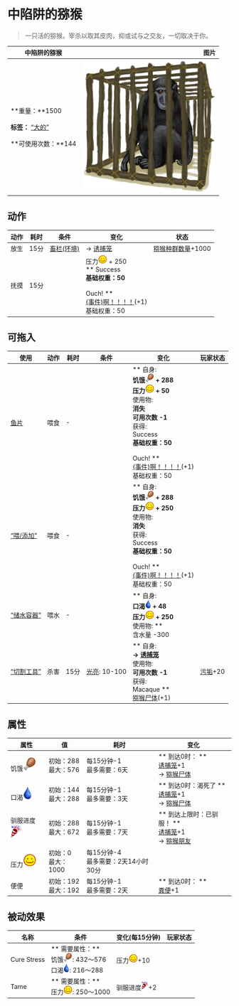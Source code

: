 # 中陷阱的猕猴  
> 一只活的猕猴。宰杀以取其皮肉，抑或试与之交友，一切取决于你。  
  
  中陷阱的猕猴  |   图片   
 ----  |  ----:   
 **重量：**1500<br><br>**标签：**	[“大的”](tag_Large.md)<br><br>**可使用次数：**144  |  <img decoding="async" src="Sprite/CageMacaque.png" href="a.md" style="max-width:300px;max-height:300px;">   
  
## 动作  
动作  |  耗时  |  条件  |  变化  |  状态  
----  |  ----  |  ----  |  ----  |  ----  
放生<br>  |  15分  |  [畜栏(环境)](Env_Enclosure.md)  |  → [诱捕笼](CageTrap.md)  |  [猕猴种群数量](Pop_Macaque.md)+1000  
抚摸<br>  |  15分  |    |  压力<img decoding="async" src="Sprite/Content.png" href="a.md" style="max-width:20px;max-height:20px;"> + 250<br>** Success **<br>基础权重：50<br><br>** Ouch! **<br>  [(事件)啊！！！！](Event_MacaqueFriendAnger.md)(+1)<br>基础权重：50<br>  |    
## 可拖入  
使用  |  动作  |  耗时  |  条件  |  变化  |  玩家状态  
----  |  ----  |  ----  |  ----  |  ----  |  ----  
[鱼片](FishSlices.md)  |  喂食  |  -  |    |  ** 自身: **<br>饥饿<img decoding="async" src="Sprite/Hunger.png" href="a.md" style="max-width:20px;max-height:20px;"> + 288<br>压力<img decoding="async" src="Sprite/Content.png" href="a.md" style="max-width:20px;max-height:20px;"> + 50<br>** 使用物: **<br>消失<br>可用次数  -1<br>** 获得: **<br>** Success **<br>基础权重：50<br><br>** Ouch! **<br>  [(事件)啊！！！！](Event_MacaqueFriendAnger.md)(+1)<br>基础权重：50<br>  |    
[“喂/添加”](tag_Feed.md)  |  喂食  |  -  |    |  ** 自身: **<br>饥饿<img decoding="async" src="Sprite/Hunger.png" href="a.md" style="max-width:20px;max-height:20px;"> + 288<br>压力<img decoding="async" src="Sprite/Content.png" href="a.md" style="max-width:20px;max-height:20px;"> + 250<br>** 使用物: **<br>消失<br>** 获得: **<br>** Success **<br>基础权重：50<br><br>** Ouch! **<br>  [(事件)啊！！！！](Event_MacaqueFriendAnger.md)(+1)<br>基础权重：50<br>  |    
[“储水容器”](tag_WaterContainer.md)  |  喂水  |  -  |    |  ** 自身: **<br>口渴<img decoding="async" src="Sprite/Thirst.png" href="a.md" style="max-width:20px;max-height:20px;"> + 48<br>压力<img decoding="async" src="Sprite/Content.png" href="a.md" style="max-width:20px;max-height:20px;"> + 250<br>** 使用物: **<br>含水量  -300  |    
[“切割工具”](tag_Cutter.md)  |  杀害  |  15分  |  [光亮](Light.md): 10-100  |  ** 自身: **<br>→ [诱捕笼](CageTrap.md)<br>** 使用物: **<br>可用次数  -1<br>** 获得: **<br>** Macaque **<br>  [猕猴尸体](MacaqueCarcass.md)(+1)<br>  |  [污垢](Filth.md)+20  
## 属性   
属性  |  值  |  耗时  |  变化  
----  |  ----  |  ----  |  ----  
饥饿<img decoding="async" src="Sprite/Hunger.png" href="a.md" style="max-width:30px;max-height:30px;">  |  初始：288<br>最大：576  |  每15分钟-1<br>最多需要：6天  |  ** 到达0时： **<br>[诱捕笼](CageTrap.md)+1 <br>→ [猕猴尸体](MacaqueCarcass.md)  
口渴<img decoding="async" src="Sprite/Thirst.png" href="a.md" style="max-width:30px;max-height:30px;">  |  初始：144<br>最大：288  |  每15分钟-1<br>最多需要：3天  |  ** 到达0时：渴死了 **<br>[诱捕笼](CageTrap.md)+1 <br>→ [猕猴尸体](MacaqueCarcass.md)  
驯服进度<img decoding="async" src="Sprite/Entertainment.png" href="a.md" style="max-width:30px;max-height:30px;">  |  初始：288<br>最大：672  |  每15分钟-1<br>最多需要：7天  |  ** 到达上限时：已驯服！ **<br>[诱捕笼](CageTrap.md)+1 <br>→ [猕猴朋友](MacaqueFriend.md)  
压力<img decoding="async" src="Sprite/Content.png" href="a.md" style="max-width:30px;max-height:30px;">  |  初始：0<br>最大：1000  |  每15分钟-4<br>最多需要：2天14小时30分  |    
便便  |  初始：192<br>最大：192  |  每15分钟-1<br>最多需要：2天  |  ** 到达0时： **<br>[粪便](Manure.md)+1   
## 被动效果  
名称  |  条件  |  变化(每15分钟)  |  玩家状态  
----  |  ----  |  ----  |  ----  
Cure Stress  |  ** 需要属性：**<br>饥饿<img decoding="async" src="Sprite/Hunger.png" href="a.md" style="max-width:20px;max-height:20px;">: 432～576<br>口渴<img decoding="async" src="Sprite/Thirst.png" href="a.md" style="max-width:20px;max-height:20px;">: 216～288  |  压力<img decoding="async" src="Sprite/Content.png" href="a.md" style="max-width:20px;max-height:20px;">+10  |    
Tame  |  ** 需要属性：**<br>压力<img decoding="async" src="Sprite/Content.png" href="a.md" style="max-width:20px;max-height:20px;">: 250～1000  |  驯服进度<img decoding="async" src="Sprite/Entertainment.png" href="a.md" style="max-width:20px;max-height:20px;">+2  |    
